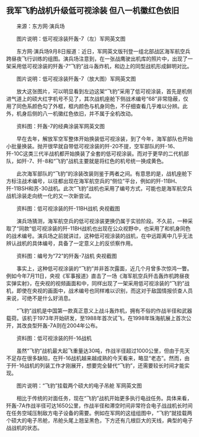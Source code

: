 ## 我军飞豹战机升级低可视涂装 但八一机徽红色依旧
　　来源：东方网·演兵场

　　图片说明：低可视涂装歼轰-7（左）军网英文图

　　东方网·演兵场9月8日报道：近日，军网英文版刊登一组北部战区海军航空兵跨昼夜飞行训练的组图。演兵场注意到，在一张战鹰驶出机库的照片中，出现了一架采用低可视涂装的歼轰-7“飞豹”战斗轰炸机，和边上的同型战机形成鲜明对比。

　　图片说明：低可视涂装歼轰-7（放大图）军网英文图

　　放大这张图片，可以明显看到左边这架“飞豹”采用了低可视涂装，首先是机侧进气道上的硕大红字机号不见了，其次战机座舱下侧战术编号“68”非常隐蔽，仅用了同色系颜色勾了外框，框内颜色与机身同色，不仔细查看几乎难以分辨。此外，机身后侧的八一机徽红色依旧，并不属于全机改动。

　　资料图：歼轰-7的经典涂装军网英文图

　　早在去年，解放军空军整体开始换装低可视涂装，到了今年，海军部队也开始小批量换装。抛开很早就自带低可视涂装的歼-20不提，空军部队的歼-16、歼-10C这类三代半战机都开始换装了全套的低可视涂装。而对于更早的二代机部队，如歼-7、歼-8和“飞豹”战机主要就是将红色的机号统一换成黄色。

　　此次海军部队的“飞豹”的涂装改装则鉴于两者之间。有意思的是，战机座舱下方标注战术编号，以往都出现在海军航空兵的“侧位”平台，例如的歼-11BH、歼-11BSH和苏-30战机。此次“飞豹”战机也采用了编号方式，可能也是海军航空兵战机涂装走向统一化的又一次新尝试。

　　资料图：低可视涂装的歼-11BH战机 央视截图

　　演兵场猜测，海军航空兵的低可视涂装更换仍属于实验阶段。不久前，一种采取了“同款”低可视涂装的歼-11BH战机也出现在公众视野中，也采用了和机身同色的战术编号。演兵场之前就讲过，这种低可视涂装的战机，在中远距离中几乎无法辨认战机的具体编号，具备了一定意义上的反侦察作用。

　　资料图：编号为“72”的歼轰-7战机 央视截图

　　事实上，这种低可视涂装的“飞豹”并非首次露面，近几个月曾多次惊鸿一瞥。例如今年7月11日，央视《军事报道》直击了一场《海军航空兵歼击轰炸机跨昼夜实弹实射》，在央视的视频画面和中，同样出现了一架采用低可视涂装的“飞豹”战机，即使在央视的画面中，战术编号也同样难以识别，而这对于敌国情报侦查人员来说，可绝不是什么好消息。

　　“飞豹”战机是中国第一款真正意义上战斗轰炸机，拥有不俗的作战半径和武器载荷。该机于1973年开始研发，至1988年首次试飞，在1998年珠海航展上首次公开，其改良型歼轰-7A则在2004年公布。

　　资料图：低可视涂装的歼-16战机

　　虽然“飞豹”战机最大起飞重量达30吨，作战半径超过1000公里，但由于先天不足存在很多缺陷，在歼-16战机越来越成熟的今天看来，略显“老态”。然而，由于歼-16战机的列装工作才刚展开，想要完全替代“飞豹”，还需要较长时间才能实现。

　　图片说明：“飞豹”挂载两个硕大的电子吊舱 军网英文图

　　相比于传统的对面任务，现在“飞豹”战机开始更多执行电战任务。具体来看，歼轰-7A作战半径可达1650公里，作战半径和滞空时间非常符合电子战战机长时间在任务空域压制敌方电子设备的需要。例如在军网的这组组图中，“飞豹”就挂载两个硕大的电子吊舱，吊舱头尾上翘呈黑色，下方还有几根巨大的天线，典型的电子战战机的状态。

